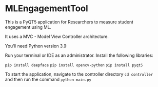 # MLEngagementTool
This is a PyQT5 application for Researchers to measure student engagement using ML. 

It uses a MVC - Model View Controller architecture. 

You'll need Python version 3.9

Run your terminal or IDE as an administrator. 
Install the following libraries:

`pip install deepface`
`pip install opencv-python`
`pip install pyqt5`


To start the application, navigate to the controller directory `cd controller` and then
run the command `python main.py`



